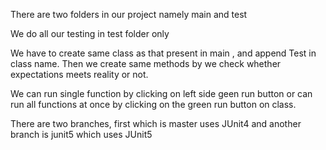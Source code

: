 There are two folders in our project namely main and test


We do all our testing in test folder only

We have to create same class as that present in main , and append Test in class name.
Then we create same methods by we check whether expectations meets reality or not.

We can run single function by clicking on left side geen run button or can run all functions at once by clicking on the green run button on class.

There are two branches, first which is master uses JUnit4 and another branch is junit5 which uses JUnit5

